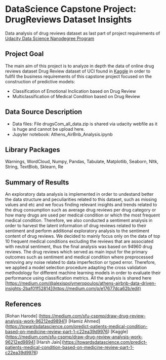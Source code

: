 # DataScience Capstone Project: DrugReviews Dataset Insights
Data analysis of drug reviews dataset as last part of project requirements of [Udacity Data Science Nanodegree Program](https://learn.udacity.com/nanodegrees/nd025/parts/cd1971/lessons/c20e1b63-c711-475b-b1ba-3ea987081193/concepts/dc9cae33-1b66-484a-95e4-61c166c64cf5)

## Project Goal
The main aim of this project is to analyze in depth the data of online drug reviews dataset Drug Review dataset of UCI found in [Kaggle](https://www.kaggle.com/datasets/jessicali9530/kuc-hackathon-winter-2018) in order to fullfil the business requirements of this capstone project focused on the construction of predictive models:
* Classification of Emotional Inclication based on Drug Review
* Multiclassification of Medical Condition based on Drug Review

## Data Source Description
* Data files: File drugsCom_all_data.zip is shared via udacity webfile as it is huge and cannot be upload here.
* Jupyter notebook: Athens_AirBnb_Analysis.ipynb 

## Library Packages
Warnings, WordCloud, Numpy, Pandas, Tabulate, Matplotlib, Seaborn, Nltk, String, TextBlob, Sklearn, Re

## Summary of Results
An exploratory data analysis is implemented in order to undestand better the data structure and peculiarities related to this dataset, such as missing values and etc and we focus finding relevant insights and trends related to the drug consumption such as average drug reviews per drug category or how many drugs are used per medical condition or which the most frequent medical condition. Therefore, we also conducted a sentiment analysis in order to harvest the latent information of drug reviews related to their sentiment and perform additional exploratory analysis to the sentiment content of drug reviews.
We decided to mainly focus only on the data of top 10 frequent medical conditions excluding the reviews that are associated with neutral sentiment, thus the final analysis was based on 94960 drug reviews. The drug reviews which served as main input for the primary outcomes such as sentiment and medical condition where preprocessed removing any noise related to data imperfection or typed error. Therefore, we applied a model selection procedure adapting the cross validation methodology for different machine learning models in order to evaluate their performance using classification metrics.
All the analysis is shared here [https://medium.com/@alexispolymeropoulos/athens-airbnb-data-driven-insights-2baf01f52814](https://medium.com/p/e17677dca62b/edit)

## References
[Rohan Harode] (https://medium.com/sfu-cspmp/draw-drug-review-analysis-work-96212ed98941)
[Hamiz Ahmed] (https://towardsdatascience.com/predict-patients-medical-condition-based-on-medicine-review-part-1-c22ea39d9976)
[Kaggle] (https://medium.com/sfu-cspmp/draw-drug-review-analysis-work-96212ed98941
[Harsh Jain] (https://towardsdatascience.com/predict-patients-medical-condition-based-on-medicine-review-part-1-c22ea39d9976)
